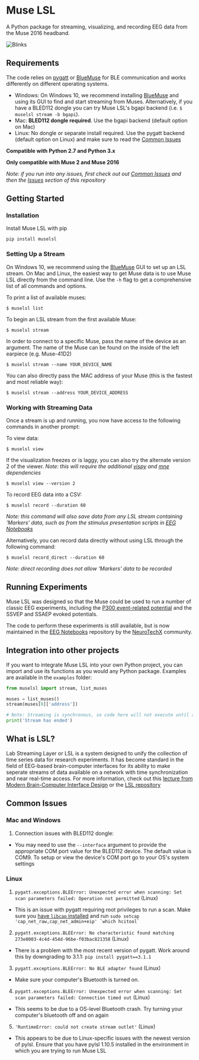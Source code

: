 # Muse LSL

A Python package for streaming, visualizing, and recording EEG data from the Muse 2016 headband.

![Blinks](blinks.png)

## Requirements

The code relies on [pygatt](https://github.com/peplin/pygatt) or [BlueMuse](https://github.com/kowalej/BlueMuse/tree/master/Dist) for BLE communication and works differently on different operating systems.

- Windows: On Windows 10, we recommend installing [BlueMuse](https://github.com/kowalej/BlueMuse/tree/master/Dist) and using its GUI to find and start streaming from Muses. Alternatively, if you have a BLED112 dongle you can try Muse LSL's bgapi backend (i.e. `$ muselsl stream -b bgapi`).
- Mac: **BLED112 dongle required**. Use the bgapi backend (default option on Mac)
- Linux: No dongle or separate install required. Use the pygatt backend (default option on Linux) and make sure to read the [Common Issues](#linux) 

**Compatible with Python 2.7 and Python 3.x**

**Only compatible with Muse 2 and Muse 2016**

_Note: if you run into any issues, first check out out [Common Issues](#common-issues) and then the [Issues](https://github.com/alexandrebarachant/muse-lsl/issues) section of this repository_

## Getting Started

### Installation

Install Muse LSL with pip

`pip install muselsl`

### Setting Up a Stream

On Windows 10, we recommend using the [BlueMuse](https://github.com/kowalej/BlueMuse/tree/master/Dist) GUI to set up an LSL stream. On Mac and Linux, the easiest way to get Muse data is to use Muse LSL directly from the command line. Use the `-h` flag to get a comprehensive list of all commands and options.

To print a list of available muses:

    $ muselsl list

To begin an LSL stream from the first available Muse:

    $ muselsl stream  

In order to connect to a specific Muse, pass the name of the device as an argument. The name of the Muse can be found on the inside of the left earpiece (e.g. Muse-41D2)

    $ muselsl stream --name YOUR_DEVICE_NAME

You can also directly pass the MAC address of your Muse (this is the fastest and most reliable way):

    $ muselsl stream --address YOUR_DEVICE_ADDRESS

### Working with Streaming Data

Once a stream is up and running, you now have access to the following commands in another prompt:

To view data:

    $ muselsl view

If the visualization freezes or is laggy, you can also try the alternate version 2 of the viewer. *Note: this will require the additional [vispy](https://github.com/vispy/vispy) and [mne](https://github.com/mne-tools/mne-python) dependencies*

    $ muselsl view --version 2

To record EEG data into a CSV:

    $ muselsl record --duration 60  

_Note: this command will also save data from any LSL stream containing 'Markers' data, such as from the stimulus presentation scripts in [EEG Notebooks](https://github.com/neurotechx/eeg-notebooks)_

Alternatively, you can record data directly without using LSL through the following command:

    $ muselsl record_direct --duration 60

_Note: direct recording does not allow 'Markers' data to be recorded_

## Running Experiments

Muse LSL was designed so that the Muse could be used to run a number of classic EEG experiments, including the [P300 event-related potential](http://alexandre.barachant.org/blog/2017/02/05/P300-with-muse.html) and the SSVEP and SSAEP evoked potentials.

The code to perform these experiments is still available, but is now maintained in the [EEG Notebooks](https://github.com/neurotechx/eeg-notebooks) repository by the [NeuroTechX](https://neurotechx.com) community.

## Integration into other projects

If you want to integrate Muse LSL into your own Python project, you can import and use its functions as you would any Python package. Examples are available in the `examples` folder:

```Python
from muselsl import stream, list_muses

muses = list_muses()
stream(muses[0]['address'])

# Note: Streaming is synchronous, so code here will not execute until after the stream has been closed
print('Stream has ended')
```

## What is LSL?

Lab Streaming Layer or LSL is a system designed to unify the collection of time series data for research experiments. It has become standard in the field of EEG-based brain-computer interfaces for its ability to make seperate streams of data available on a network with time synchronization and near real-time access. For more information, check out this [lecture from Modern Brain-Computer Interface Design](https://www.youtube.com/watch?v=Y1at7yrcFW0) or the [LSL repository](https://github.com/sccn/labstreaminglayer)

## Common Issues

### Mac and Windows

1.  Connection issues with BLED112 dongle:

- You may need to use the `--interface` argument to provide the appropriate COM port value for the BLED112 device. The default value is COM9. To setup or view the device's COM port go to your OS's system settings

### Linux

1.  `pygatt.exceptions.BLEError: Unexpected error when scanning: Set scan parameters failed: Operation not permitted` (Linux)

- This is an issue with pygatt requiring root privileges to run a scan. Make sure you [have `libcap` installed](https://askubuntu.com/questions/347788/how-can-i-install-libpcap-header-files-on-ubuntu-12-04) and run `` sudo setcap 'cap_net_raw,cap_net_admin+eip' `which hcitool` ``

2.  `pygatt.exceptions.BLEError: No characteristic found matching 273e0003-4c4d-454d-96be-f03bac821358` (Linux)

- There is a problem with the most recent version of pygatt. Work around this by downgrading to 3.1.1: `pip install pygatt==3.1.1`

3.  `pygatt.exceptions.BLEError: No BLE adapter found` (Linux)

- Make sure your computer's Bluetooth is turned on.

4.  `pygatt.exceptions.BLEError: Unexpected error when scanning: Set scan parameters failed: Connection timed out` (Linux)

- This seems to be due to a OS-level Bluetooth crash. Try turning your computer's bluetooth off and on again

5.  `'RuntimeError: could not create stream outlet'` (Linux)

- This appears to be due to Linux-specific issues with the newest version of pylsl. Ensure that you have pylsl 1.10.5 installed in the environment in which you are trying to run Muse LSL
